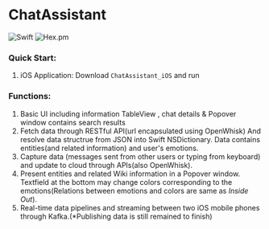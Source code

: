 # ChatAssistant
![Swift](https://img.shields.io/badge/Swift-3.0-orange.svg)
![Hex.pm](https://img.shields.io/hexpm/l/plug.svg)

### Quick Start:
1. iOS Application: Download `ChatAssistant_iOS` and run

### Functions:
1. Basic UI including information TableView , chat details & Popover window contains search results
2. Fetch data through RESTful API(url encapsulated using OpenWhisk) And resolve data structrue from JSON into Swift NSDictionary. Data contains entities(and related information) and user's emotions.
3. Capture data (messages sent from other users or typing from keyboard) and update to cloud through APIs(also OpenWhisk).
4. Present entities and related Wiki information in a Popover window. Textfield at the bottom may change colors corresponding to the emotions(Relations between emotions and colors are same as *Inside Out*). 
5. Real-time data pipelines and streaming between two iOS mobile phones through Kafka.(*Publishing data is still remained to finish)



